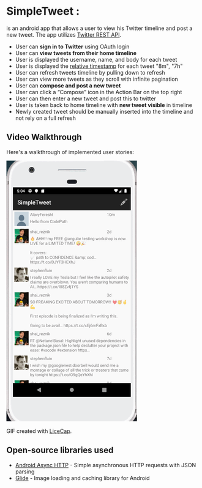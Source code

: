 # SimpleTweet :
is an android app that allows a user to view his Twitter timeline and post a new tweet. The app utilizes [Twitter REST API](https://dev.twitter.com/rest/public).

- User can **sign in to Twitter** using OAuth login
- User can **view tweets from their home timeline**
- User is displayed the username, name, and body for each tweet
- User is displayed the [relative timestamp](https://gist.github.com/nesquena/f786232f5ef72f6e10a7) for each tweet "8m", "7h"
- User can refresh tweets timeline by pulling down to refresh
- User can view more tweets as they scroll with infinite pagination
- User can **compose and post a new tweet**
- User can click a “Compose” icon in the Action Bar on the top right
- User can then enter a new tweet and post this to twitter
- User is taken back to home timeline with **new tweet visible** in timeline
- Newly created tweet should be manually inserted into the timeline and not rely on a full refresh

## Video Walkthrough

Here's a walkthrough of implemented user stories:

<img src='walkthroughSimpleTweet2.gif' width='' alt='Video Walkthrough' />

GIF created with [LiceCap](http://www.cockos.com/licecap/).

## Open-source libraries used

- [Android Async HTTP](https://github.com/codepath/CPAsyncHttpClient) - Simple asynchronous HTTP requests with JSON parsing
- [Glide](https://github.com/bumptech/glide) - Image loading and caching library for Android
